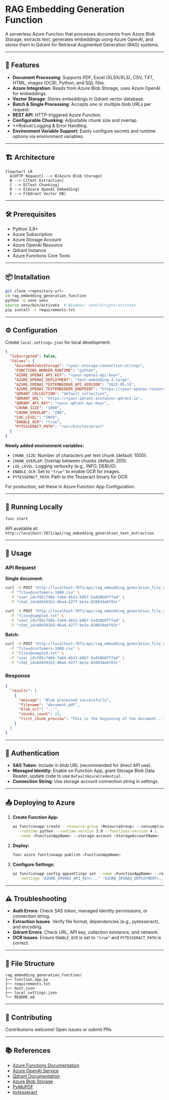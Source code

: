 # RAG Embedding Generation Function

A serverless Azure Function that processes documents from Azure Blob Storage, extracts text, generates embeddings using Azure OpenAI, and stores them in Qdrant for Retrieval Augmented Generation (RAG) systems.

---

## 🚀 Features

- **Document Processing**: Supports PDF, Excel (XLSX/XLS), CSV, TXT, HTML, images (OCR), Python, and SQL files.
- **Azure Integration**: Reads from Azure Blob Storage, uses Azure OpenAI for embeddings.
- **Vector Storage**: Stores embeddings in Qdrant vector database.
- **Batch & Single Processing**: Accepts one or multiple blob URLs per request.
- **REST API**: HTTP-triggered Azure Function.
- **Configurable Chunking**: Adjustable chunk size and overlap.
- \*\*Robust Logging & Error Handling.
- **Environment Variable Support**: Easily configure secrets and runtime options via environment variables.

---

## 🏗️ Architecture

```mermaid
flowchart LR
  A[HTTP Request] --> B[Azure Blob Storage]
  B --> C[Text Extraction]
  C --> D[Text Chunking]
  D --> E[Azure OpenAI Embedding]
  E --> F[Qdrant Vector DB]
```

---

## 🛠️ Prerequisites

- Python 3.8+
- Azure Subscription
- Azure Storage Account
- Azure OpenAI Resource
- Qdrant Instance
- Azure Functions Core Tools

---

## 📦 Installation

```bash
git clone <repository-url>
cd rag_embedding_generation_function
python -m venv venv
source venv/bin/activate  # Windows: venv\Scripts\activate
pip install -r requirements.txt
```

---

## ⚙️ Configuration

Create `local.settings.json` for local development:

```json
{
  "IsEncrypted": false,
  "Values": {
    "AzureWebJobsStorage": "<your-storage-connection-string>",
    "FUNCTIONS_WORKER_RUNTIME": "python",
    "AZURE_OPENAI_API_KEY": "<your-openai-api-key>",
    "AZURE_OPENAI_DEPLOYMENT": "text-embedding-3-large",
    "AZURE_OPENAI_TEXTEMBEDDER_API_VERSION": "2023-05-15",
    "AZURE_OPENAI_TEXTEMBEDDER_ENDPOINT": "https://<your-openai-resource>.openai.azure.com/",
    "QDRANT_COLLECTION": "default_collection",
    "QDRANT_URL": "https://<your-qdrant-instance>.qdrant.io",
    "QDRANT_API_KEY": "<your-qdrant-api-key>",
    "CHUNK_SIZE": "1000",
    "CHUNK_OVERLAP": "200",
    "LOG_LEVEL": "INFO",
    "ENABLE_OCR": "true",
    "PYTESSERACT_PATH": "/usr/bin/tesseract"
  }
}
```

**Newly added environment variables:**

- `CHUNK_SIZE`: Number of characters per text chunk (default: 1000).
- `CHUNK_OVERLAP`: Overlap between chunks (default: 200).
- `LOG_LEVEL`: Logging verbosity (e.g., INFO, DEBUG).
- `ENABLE_OCR`: Set to `"true"` to enable OCR for images.
- `PYTESSERACT_PATH`: Path to the Tesseract binary for OCR.

For production, set these in Azure Function App Configuration.

---

## 🏃 Running Locally

```bash
func start
```

API available at: `http://localhost:7071/api/rag_embedding_generation_text_extraction`

---

## 📝 Usage

### API Request

**Single document:**

```bash
curl -X POST "http://localhost:7071/api/rag_embedding_generation_file_upload" \
  -F "file=@customers-1000.csv" \
  -F "user_id=f85c7d6b-7a64-4b13-b8b7-5a458b0ff7ad" \
  -F "chat_id=b04391b3-06a4-4277-be1e-820034e6f03c"

curl -X POST "http://localhost:7071/api/rag_embedding_generation_file_upload" \
  -F "file=@sample3.txt" \
  -F "user_id=f85c7d6b-7a64-4b13-b8b7-5a458b0ff7ad" \
  -F "chat_id=b04391b3-06a4-4277-be1e-820034e6f03c"
```

**Batch:**

```bash
curl -X POST "http://localhost:7071/api/rag_embedding_generation_file_upload" \
  -F "file=@customers-1000.csv" \
  -F "file=@sample3.txt" \
  -F "user_id=f85c7d6b-7a64-4b13-b8b7-5a458b0ff7ad" \
  -F "chat_id=b04391b3-06a4-4277-be1e-820034e6f03c"
```

### Response

```json
{
  "results": [
    {
      "message": "Blob processed successfully",
      "filename": "document.pdf",
      "blob_url": "...",
      "chunks_count": 15,
      "first_chunk_preview": "This is the beginning of the document..."
    }
  ]
}
```

---

## 🔐 Authentication

- **SAS Token**: Include in blob URL (recommended for direct API use).
- **Managed Identity**: Enable on Function App, grant Storage Blob Data Reader, update code to use `DefaultAzureCredential`.
- **Connection String**: Use storage account connection string in settings.

---

## 📤 Deploying to Azure

1. **Create Function App:**
   ```bash
   az functionapp create --resource-group <ResourceGroup> --consumption-plan-location <region> \
     --runtime python --runtime-version 3.9 --functions-version 4 \
     --name <FunctionAppName> --storage-account <StorageAccountName>
   ```
2. **Deploy:**
   ```bash
   func azure functionapp publish <FunctionAppName>
   ```
3. **Configure Settings:**
   ```bash
   az functionapp config appsettings set --name <FunctionAppName> --resource-group <ResourceGroup> \
     --settings "AZURE_OPENAI_API_KEY=..." "AZURE_OPENAI_DEPLOYMENT=..." ...
   ```

---

## ⚠️ Troubleshooting

- **Auth Errors**: Check SAS token, managed identity permissions, or connection string.
- **Extraction Issues**: Verify file format, dependencies (e.g., pytesseract), and encoding.
- **Qdrant Errors**: Check URL, API key, collection existence, and network.
- **OCR Issues**: Ensure `ENABLE_OCR` is set to `"true"` and `PYTESSERACT_PATH` is correct.

---

## 📁 File Structure

```
rag_embedding_generation_function/
├── function_app.py
├── requirements.txt
├── host.json
├── local.settings.json
└── README.md
```

---

## 🤝 Contributing

Contributions welcome! Open issues or submit PRs.

---

## 📚 References

- [Azure Functions Documentation](https://docs.microsoft.com/azure/azure-functions/)
- [Azure OpenAI Service](https://learn.microsoft.com/azure/cognitive-services/openai/)
- [Qdrant Documentation](https://qdrant.tech/documentation/)
- [Azure Blob Storage](https://docs.microsoft.com/azure/storage/blobs/)
- [PyMuPDF](https://pymupdf.readthedocs.io/)
- [pytesseract](https://pypi.org/project/pytesseract/)

